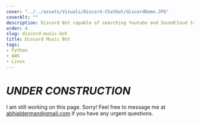 ```yaml
---
cover: "../../assets/Visuals/Discord-Chatbot/discordDemo.JPG"
coverAlt: ""
description: Discord Bot capable of searching Youtube and SoundCloud to play requesting music onto the user's voice channel.
order: 4
slug: discord-music-bot
title: Discord Music Bot
tags:
- Python
- AWS
- Linux
---
```


# **_UNDER CONSTRUCTION_**
I am still working on this page. Sorry! Feel free to message me at abhialderman@gmail.com if you have any urgent questions.